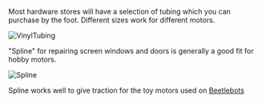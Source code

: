 
  
Most hardware stores will have a selection of tubing which you can purchase by the foot. Different sizes work for different motors. 
  
  
![VinylTubing](/images/VinylTubing.jpg)  


"Spline" for repairing screen windows and doors is generally a good fit for hobby motors.

![Spline](/images/Spline.jpg)

Spline works well to give traction for the toy motors used on [Beetlebots](https://makezine.com/projects/make-12/beetlebots/)